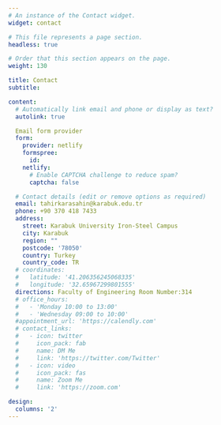 ```yaml
---
# An instance of the Contact widget.
widget: contact

# This file represents a page section.
headless: true

# Order that this section appears on the page.
weight: 130

title: Contact
subtitle:

content:
  # Automatically link email and phone or display as text?
  autolink: true

  Email form provider
  form:
    provider: netlify
    formspree:
      id:
    netlify:
      # Enable CAPTCHA challenge to reduce spam?
      captcha: false

  # Contact details (edit or remove options as required)
  email: tahirkarasahin@karabuk.edu.tr
  phone: +90 370 418 7433
  address:
    street: Karabuk University Iron-Steel Campus
    city: Karabuk
    region: ""
    postcode: '78050'
    country: Turkey
    country_code: TR
  # coordinates:
  #   latitude: '41.206356245068335'
  #   longitude: '32.65967299801555'
  directions: Faculty of Engineering Room Number:314
  # office_hours:
  #   - 'Monday 10:00 to 13:00'
  #   - 'Wednesday 09:00 to 10:00'
  #appointment_url: 'https://calendly.com'
  # contact_links:
  #   - icon: twitter
  #     icon_pack: fab
  #     name: DM Me
  #     link: 'https://twitter.com/Twitter'
  #   - icon: video
  #     icon_pack: fas
  #     name: Zoom Me
  #     link: 'https://zoom.com'

design:
  columns: '2'
---
```

